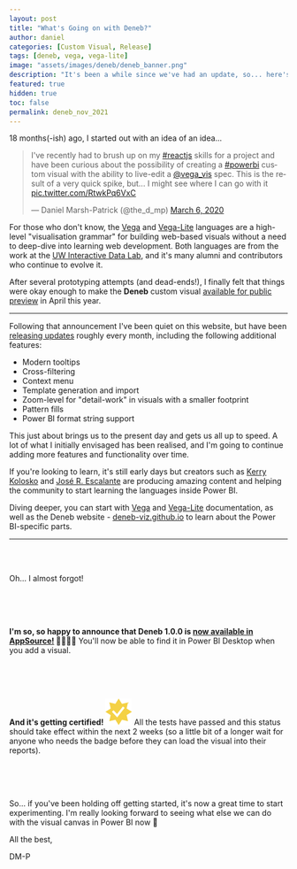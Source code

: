 ```yaml
---
layout: post
title: "What's Going on with Deneb?"
author: daniel
categories: [Custom Visual, Release]
tags: [deneb, vega, vega-lite]
image: "assets/images/deneb/deneb_banner.png"
description: "It's been a while since we've had an update, so... here's an update."
featured: true
hidden: true
toc: false
permalink: deneb_nov_2021
---
```


18 months(-ish) ago, I started out with an idea of an idea...

<blockquote class="twitter-tweet"><p lang="en" dir="ltr">I&#39;ve recently had to brush up on my <a href="https://twitter.com/hashtag/reactjs?src=hash&amp;ref_src=twsrc%5Etfw">#reactjs</a> skills for a project and have been curious about the possibility of creating a <a href="https://twitter.com/hashtag/powerbi?src=hash&amp;ref_src=twsrc%5Etfw">#powerbi</a> custom visual with the ability to live-edit a <a href="https://twitter.com/vega_vis?ref_src=twsrc%5Etfw">@vega_vis</a> spec. This is the result of a very quick spike, but... I might see where I can go with it <a href="https://t.co/RtwkPq6VxC">pic.twitter.com/RtwkPq6VxC</a></p>&mdash; Daniel Marsh-Patrick (@the_d_mp) <a href="https://twitter.com/the_d_mp/status/1235761784650231808?ref_src=twsrc%5Etfw">March 6, 2020</a></blockquote> <script async src="https://platform.twitter.com/widgets.js" charset="utf-8"></script>

For those who don't know, the <a href="https://vega.github.io/vega/" target="_blank">Vega</a> and <a href="https://vega.github.io/vega-lite" target="_blank">Vega-Lite</a> languages are a high-level "visualisation grammar" for building web-based visuals without a need to deep-dive into learning web development. Both languages are from the work at the <a href="https://idl.cs.washington.edu/" target="_blank">UW Interactive Data Lab</a>, and it's many alumni and contributors who continue to evolve it.

After several prototyping attempts (and dead-ends!), I finally felt that things were okay enough to make the **Deneb** custom visual [available for public preview](/deneb_public_preview) in April this year.

---

Following that announcement I've been quiet on this website, but have been <a href="https://deneb-viz.github.io/changelog" target="_blank">releasing updates</a> roughly every month, including the following additional features:

- Modern tooltips
- Cross-filtering
- Context menu
- Template generation and import
- Zoom-level for "detail-work" in visuals with a smaller footprint
- Pattern fills
- Power BI format string support

This just about brings us to the present day and gets us all up to speed. A lot of what I initially envisaged has been realised, and I'm going to continue adding more features and functionality over time.

If you're looking to learn, it's still early days but creators such as <a href="https://kerrykolosko.com/" target="_blank">Kerry Kolosko</a> and <a href="https://www.youtube.com/watch?v=gqzlEAbXrVU&list=PLf18HMTT3dFhM6EI8Oim-cSYbhHaAvgZs" target="_blank">José R. Escalante</a> are producing amazing content and helping the community to start learning the languages inside Power BI.

Diving deeper, you can start with <a href="https://vega.github.io/vega/" target="_blank">Vega</a> and <a href="https://vega.github.io/vega-lite" target="_blank">Vega-Lite</a> documentation, as well as the Deneb website - <a href="https://deneb-viz.github.io/" target="_blank">deneb-viz.github.io</a> to learn about the Power BI-specific parts.

---

<br/>
<br/>

Oh... I almost forgot!

<br/>
<br/>
<br/>

**I'm so, so happy to announce that Deneb 1.0.0 is <a href="https://appsource.microsoft.com/en-us/product/power-bi-visuals/coacervolimited1596856650797.deneb" target="_blank">now available in AppSource!</a> 🎉🎉🎉🎉** You'll now be able to find it in Power BI Desktop when you add a visual.

<br/>
<br/>
<br/>

**And it's getting certified! <img src="/assets/images/badge_pbi.svg" title="Power BI Certified" alt="Power BI Certified" />** All the tests have passed and this status should take effect within the next 2 weeks (so a little bit of a longer wait for anyone who needs the badge before they can load the visual into their reports).

<br/>
<br/>
<br/>

So... if you've been holding off getting started, it's now a great time to start experimenting. I'm really looking forward to seeing what else we can do with the visual canvas in Power BI now 🙂

All the best,

DM-P
